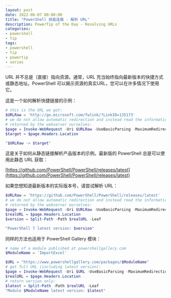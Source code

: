 ```yaml
---
layout: post
date: 2022-06-07 00:00:00
title: "PowerShell 技能连载 - 解析 URL"
description: PowerTip of the Day - Resolving URLs
categories:
- powershell
- tip
tags:
- powershell
- tip
- powertip
- series
---
```

URL 并不总是（直接）指向资源。通常，URL 充当始终指向最新版本的快捷方式或静态地址。PowerShell 可以揭示资源的真实URL，您可以在许多情况下使用它。

这是一个如何解析快捷链接的示例：

```powershell
# this is the URL we got:
$URLRaw = 'http://go.microsoft.com/fwlink/?LinkID=135173'
# we do not allow automatic redirection and instead read the information
# returned by the webserver ourselves:
$page = Invoke-WebRequest -Uri $URLRaw -UseBasicParsing -MaximumRedirection 0 -ErrorAction Ignore
$target = $page.Headers.Location

"$URLRaw -> $target" 
```

这是关于如何从静态链接解析产品版本的示例。最新版的 PowerShell 总是可以使用此静态 URL 获取：

[https://github.com/PowerShell/PowerShell/releases/latest](https://github.com/PowerShell/PowerShell/releases/latest)

如果您想知道最新版本的实际版本号，请尝试解析 URL：

```powershell
$URLRaw = 'https://github.com/PowerShell/PowerShell/releases/latest'
# we do not allow automatic redirection and instead read the information
# returned by the webserver ourselves:
$page = Invoke-WebRequest -Uri $URLRaw -UseBasicParsing -MaximumRedirection 0 -ErrorAction Ignore
$realURL = $page.Headers.Location
$version = Split-Path -Path $realURL -Leaf 

"PowerShell 7 latest version: $version"
```

同样的方法也适用于 PowerShell Gallery 模块：

```powershell
# name of a module published at powershellgallery.com
$ModuleName = 'ImportExcel'

$URL = "https://www.powershellgallery.com/packages/$ModuleName"
# get full URL (including latest version):
$page = Invoke-WebRequest -Uri $URL -UseBasicParsing -MaximumRedirection 0 -ErrorAction Ignore
$realURL = $page.Headers.Location
# return version only:
$latest = Split-Path -Path $realURL -Leaf
"Module $ModuleName latest version: $latest"
```

<!--本文国际来源：[Resolving URLs](https://community.idera.com/database-tools/powershell/powertips/b/tips/posts/resolving-urls-3)-->

